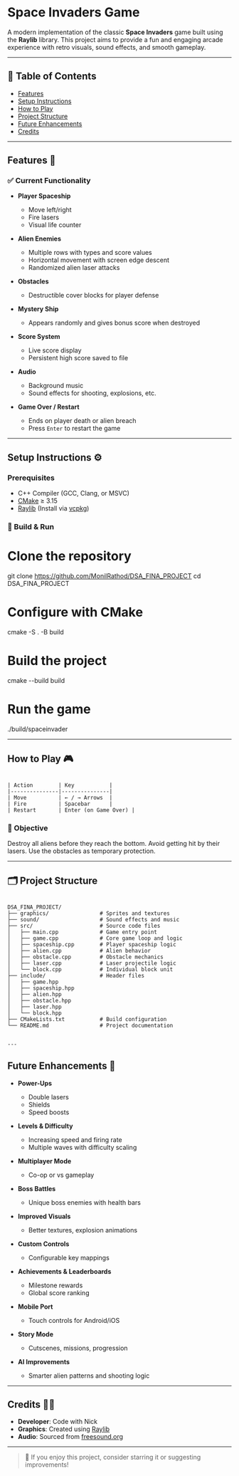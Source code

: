 
# Space Invaders Game

A modern implementation of the classic **Space Invaders** game built using the **Raylib** library. This project aims to provide a fun and engaging arcade experience with retro visuals, sound effects, and smooth gameplay.

---

## 📑 Table of Contents

- [Features](#features-)
- [Setup Instructions](#setup_instructions--)
- [How to Play](#how_to_play--)
- [Project Structure](#project_structure--)
- [Future Enhancements](#future_enhancements--)
- [Credits](#credits--)


---

## Features 🧠 



### ✅ Current Functionality

- **Player Spaceship**
  - Move left/right
  - Fire lasers
  - Visual life counter

- **Alien Enemies**
  - Multiple rows with types and score values
  - Horizontal movement with screen edge descent
  - Randomized alien laser attacks

- **Obstacles**
  - Destructible cover blocks for player defense

- **Mystery Ship**
  - Appears randomly and gives bonus score when destroyed

- **Score System**
  - Live score display
  - Persistent high score saved to file

- **Audio**
  - Background music
  - Sound effects for shooting, explosions, etc.

- **Game Over / Restart**
  - Ends on player death or alien breach
  - Press `Enter` to restart the game


---

## Setup Instructions ⚙️


### Prerequisites

- C++ Compiler (GCC, Clang, or MSVC)
- [CMake](https://cmake.org/) ≥ 3.15
- [Raylib](https://www.raylib.com/) (Install via [vcpkg](https://github.com/microsoft/vcpkg))

### 🔧 Build & Run

# Clone the repository
git clone https://github.com/MonilRathod/DSA_FINA_PROJECT
cd DSA_FINA_PROJECT

# Configure with CMake
cmake -S . -B build

# Build the project
cmake --build build

# Run the game
./build/spaceinvader




---

## How to Play 🎮
```

| Action        | Key           |
|---------------|---------------|
| Move          | ← / → Arrows  |
| Fire          | Spacebar      |
| Restart       | Enter (on Game Over) |

```

### 🎯 Objective

Destroy all aliens before they reach the bottom. Avoid getting hit by their lasers. Use the obstacles as temporary protection.


---

## 🗂 Project Structure

```

DSA_FINA_PROJECT/
├── graphics/                # Sprites and textures
├── sound/                   # Sound effects and music
├── src/                     # Source code files
│   ├── main.cpp             # Game entry point
│   ├── game.cpp             # Core game loop and logic
│   ├── spaceship.cpp        # Player spaceship logic
│   ├── alien.cpp            # Alien behavior
│   ├── obstacle.cpp         # Obstacle mechanics
│   ├── laser.cpp            # Laser projectile logic
│   └── block.cpp            # Individual block unit
├── include/                 # Header files
│   ├── game.hpp
│   ├── spaceship.hpp
│   ├── alien.hpp
│   ├── obstacle.hpp
│   ├── laser.hpp
│   └── block.hpp
├── CMakeLists.txt           # Build configuration
└── README.md                # Project documentation


---

```

## Future Enhancements 🚧



- **Power-Ups**
  - Double lasers
  - Shields
  - Speed boosts

- **Levels & Difficulty**
  - Increasing speed and firing rate
  - Multiple waves with difficulty scaling

- **Multiplayer Mode**
  - Co-op or vs gameplay

- **Boss Battles**
  - Unique boss enemies with health bars

- **Improved Visuals**
  - Better textures, explosion animations

- **Custom Controls**
  - Configurable key mappings

- **Achievements & Leaderboards**
  - Milestone rewards
  - Global score ranking

- **Mobile Port**
  - Touch controls for Android/iOS

- **Story Mode**
  - Cutscenes, missions, progression

- **AI Improvements**
  - Smarter alien patterns and shooting logic


---

## Credits 👨‍💻 


- **Developer**: Code with Nick  
- **Graphics**: Created using [Raylib](https://www.raylib.com/)  
- **Audio**: Sourced from [freesound.org](https://freesound.org)


---

> 🚀 If you enjoy this project, consider starring it or suggesting improvements!
